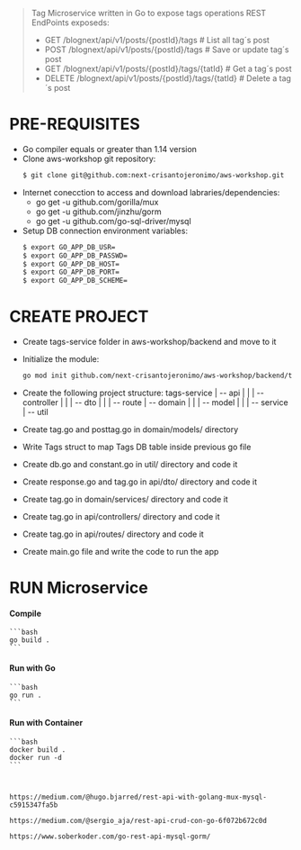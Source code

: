 > Tag Microservice written in Go to expose tags operations
> REST EndPoints exposeds:
> - GET /blognext/api/v1/posts/{postId}/tags            # List all tag´s post
> - POST /blognext/api/v1/posts/{postId}/tags           # Save or update tag´s post
> - GET /blognext/api/v1/posts/{postId}/tags/{tatId}    # Get a tag´s post
> - DELETE /blognext/api/v1/posts/{postId}/tags/{tatId} # Delete a tag´s post

# PRE-REQUISITES
* Go compiler equals or greater than 1.14 version
* Clone aws-workshop git repository:
    ```bash
    $ git clone git@github.com:next-crisantojeronimo/aws-workshop.git
    ```
* Internet conecction to access and download labraries/dependencies:
    - go get -u github.com/gorilla/mux  
    - go get -u github.com/jinzhu/gorm  
    - go get -u github.com/go-sql-driver/mysql
* Setup DB connection environment variables:
    ```bash
    $ export GO_APP_DB_USR=
    $ export GO_APP_DB_PASSWD=
    $ export GO_APP_DB_HOST=
    $ export GO_APP_DB_PORT=
    $ export GO_APP_DB_SCHEME=
    ```

# CREATE PROJECT
* Create tags-service folder in aws-workshop/backend and move to it
* Initialize the module:
    ```bash
    go mod init github.com/next-crisantojeronimo/aws-workshop/backend/tags-service
    ```
* Create the following project structure:
    tags-service
    |
    -- api 
    |   |
    |   -- controller
    |   |
    |   -- dto
    |   |
    |   -- route
    |
    -- domain
    |   |
    |   -- model
    |  |
    |  -- service
    |
    -- util

* Create tag.go and posttag.go in domain/models/ directory
* Write Tags struct to map Tags DB table inside previous go file
* Create db.go and constant.go in util/ directory and code it
* Create response.go and tag.go in api/dto/ directory and code it
* Create tag.go in domain/services/ directory and code it
* Create tag.go in api/controllers/ directory and code it
* Create tag.go in api/routes/ directory and code it
* Create main.go file and write the code to run the app


# RUN Microservice
#### Compile
    ```bash
    go build .
    ```

#### Run with Go
    ```bash
    go run .
    ```

#### Run with Container
    ```bash
    docker build .
    docker run -d 
    ```



    https://medium.com/@hugo.bjarred/rest-api-with-golang-mux-mysql-c5915347fa5b

    https://medium.com/@sergio_aja/rest-api-crud-con-go-6f072b672c0d

    https://www.soberkoder.com/go-rest-api-mysql-gorm/